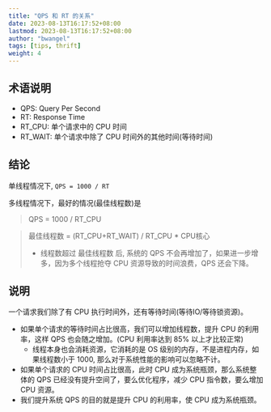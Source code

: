 ```yaml
---
title: "QPS 和 RT 的关系"
date: 2023-08-13T16:17:52+08:00
lastmod: 2023-08-13T16:17:52+08:00
author: "bwangel"
tags: [tips, thrift]
weight: 4
---
```


## 术语说明

- QPS: Query Per Second
- RT: Response Time
- RT_CPU: 单个请求中的 CPU 时间
- RT_WAIT: 单个请求中除了 CPU 时间外的其他时间(等待时间)

## 结论

单线程情况下, `QPS = 1000 / RT`

多线程情况下，最好的情况(最佳线程数)是

> QPS = 1000 / RT_CPU

> 最佳线程数 = (RT_CPU+RT_WAIT) / RT_CPU * CPU核心
>   - 线程数超过 最佳线程数 后, 系统的 QPS 不会再增加了，如果进一步增多，因为多个线程抢夺 CPU 资源导致的时间浪费，QPS 还会下降。

## 说明

一个请求我们除了有 CPU 执行时间外，还有等待时间(等待IO/等待锁资源)。

- 如果单个请求的等待时间占比很高，我们可以增加线程数，提升 CPU 的利用率，这样 QPS 也会随之增加。(CPU 利用率达到 85% 以上才比较正常)
    - 线程本身也会消耗资源，它消耗的是 OS 级别的内存，不是进程内存，如果线程数小于 1000, 那么对于系统性能的影响可以忽略不计。
- 如果单个请求的 CPU 时间占比很高，此时 CPU 成为系统瓶颈，那么系统整体的 QPS 已经没有提升空间了，要么优化程序，减少 CPU 指令数，要么增加 CPU 资源。
- 我们提升系统 QPS 的目的就是提升 CPU 的利用率，使 CPU 成为系统瓶颈。
